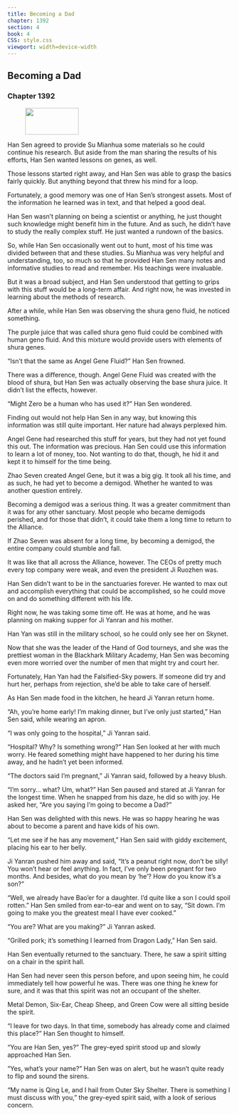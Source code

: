 ```yaml
---
title: Becoming a Dad
chapter: 1392
section: 4
book: 4
CSS: style.css
viewport: width=device-width
---
```


## Becoming a Dad

### Chapter 1392

<figure>
	<img src="../Images/gem.gif" alt="" id="gem" width="120" height="60" />
</figure>

Han Sen agreed to provide Su Mianhua some materials so he could continue his research. But aside from the man sharing the results of his efforts, Han Sen wanted lessons on genes, as well.

Those lessons started right away, and Han Sen was able to grasp the basics fairly quickly. But anything beyond that threw his mind for a loop.

Fortunately, a good memory was one of Han Sen’s strongest assets. Most of the information he learned was in text, and that helped a good deal.

Han Sen wasn’t planning on being a scientist or anything, he just thought such knowledge might benefit him in the future. And as such, he didn’t have to study the really complex stuff. He just wanted a rundown of the basics.

So, while Han Sen occasionally went out to hunt, most of his time was divided between that and these studies. Su Mianhua was very helpful and understanding, too, so much so that he provided Han Sen many notes and informative studies to read and remember. His teachings were invaluable.

But it was a broad subject, and Han Sen understood that getting to grips with this stuff would be a long-term affair. And right now, he was invested in learning about the methods of research.

After a while, while Han Sen was observing the shura geno fluid, he noticed something.

The purple juice that was called shura geno fluid could be combined with human geno fluid. And this mixture would provide users with elements of shura genes.

“Isn’t that the same as Angel Gene Fluid?” Han Sen frowned.

There was a difference, though. Angel Gene Fluid was created with the blood of shura, but Han Sen was actually observing the base shura juice. It didn’t list the effects, however.

“Might Zero be a human who has used it?” Han Sen wondered.

Finding out would not help Han Sen in any way, but knowing this information was still quite important. Her nature had always perplexed him.

Angel Gene had researched this stuff for years, but they had not yet found this out. The information was precious. Han Sen could use this information to learn a lot of money, too. Not wanting to do that, though, he hid it and kept it to himself for the time being.

Zhao Seven created Angel Gene, but it was a big gig. It took all his time, and as such, he had yet to become a demigod. Whether he wanted to was another question entirely.

Becoming a demigod was a serious thing. It was a greater commitment than it was for any other sanctuary. Most people who became demigods perished, and for those that didn’t, it could take them a long time to return to the Alliance.

If Zhao Seven was absent for a long time, by becoming a demigod, the entire company could stumble and fall.

It was like that all across the Alliance, however. The CEOs of pretty much every top company were weak, and even the president Ji Ruozhen was.

Han Sen didn’t want to be in the sanctuaries forever. He wanted to max out and accomplish everything that could be accomplished, so he could move on and do something different with his life.

Right now, he was taking some time off. He was at home, and he was planning on making supper for Ji Yanran and his mother.

Han Yan was still in the military school, so he could only see her on Skynet.

Now that she was the leader of the Hand of God tourneys, and she was the prettiest woman in the Blackhark Military Academy, Han Sen was becoming even more worried over the number of men that might try and court her.

Fortunately, Han Yan had the Falsified-Sky powers. If someone did try and hurt her, perhaps from rejection, she’d be able to take care of herself.

As Han Sen made food in the kitchen, he heard Ji Yanran return home.

“Ah, you’re home early! I’m making dinner, but I’ve only just started,” Han Sen said, while wearing an apron.

“I was only going to the hospital,” Ji Yanran said.

“Hospital? Why? Is something wrong?” Han Sen looked at her with much worry. He feared something might have happened to her during his time away, and he hadn’t yet been informed.

“The doctors said I’m pregnant,” Ji Yanran said, followed by a heavy blush.

“I’m sorry… what? Um, what?” Han Sen paused and stared at Ji Yanran for the longest time. When he snapped from his daze, he did so with joy. He asked her, “Are you saying I’m going to become a Dad?”

Han Sen was delighted with this news. He was so happy hearing he was about to become a parent and have kids of his own.

“Let me see if he has any movement,” Han Sen said with giddy excitement, placing his ear to her belly.

Ji Yanran pushed him away and said, “It’s a peanut right now, don’t be silly! You won’t hear or feel anything. In fact, I’ve only been pregnant for two months. And besides, what do you mean by ‘he’? How do you know it’s a son?”

“Well, we already have Bao’er for a daughter. I’d quite like a son I could spoil rotten.” Han Sen smiled from ear-to-ear and went on to say, “Sit down. I’m going to make you the greatest meal I have ever cooked.”

“You are? What are you making?” Ji Yanran asked.

“Grilled pork; it’s something I learned from Dragon Lady,” Han Sen said.

Han Sen eventually returned to the sanctuary. There, he saw a spirit sitting on a chair in the spirit hall.

Han Sen had never seen this person before, and upon seeing him, he could immediately tell how powerful he was. There was one thing he knew for sure, and it was that this spirit was not an occupant of the shelter.

Metal Demon, Six-Ear, Cheap Sheep, and Green Cow were all sitting beside the spirit.

“I leave for two days. In that time, somebody has already come and claimed this place?” Han Sen thought to himself.

“You are Han Sen, yes?” The grey-eyed spirit stood up and slowly approached Han Sen.

“Yes, what’s your name?” Han Sen was on alert, but he wasn’t quite ready to flip and sound the sirens.

“My name is Qing Le, and I hail from Outer Sky Shelter. There is something I must discuss with you,” the grey-eyed spirit said, with a look of serious concern.